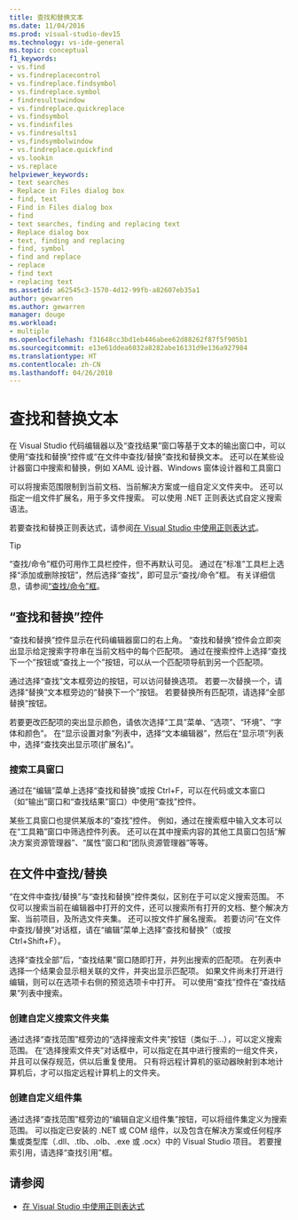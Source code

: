 ```yaml
---
title: 查找和替换文本
ms.date: 11/04/2016
ms.prod: visual-studio-dev15
ms.technology: vs-ide-general
ms.topic: conceptual
f1_keywords:
- vs.find
- vs.findreplacecontrol
- vs.findreplace.findsymbol
- vs.findreplace.symbol
- findresultswindow
- vs.findreplace.quickreplace
- vs.findsymbol
- vs.findinfiles
- vs.findresults1
- vs,findsymbolwindow
- vs.findreplace.quickfind
- vs.lookin
- vs.replace
helpviewer_keywords:
- text searches
- Replace in Files dialog box
- find, text
- Find in Files dialog box
- find
- text searches, finding and replacing text
- Replace dialog box
- text, finding and replacing
- find, symbol
- find and replace
- replace
- find text
- replacing text
ms.assetid: a62545c3-1570-4d12-99fb-a82607eb35a1
author: gewarren
ms.author: gewarren
manager: douge
ms.workload:
- multiple
ms.openlocfilehash: f31648cc3bd1eb446abee62d88262f87f5f905b1
ms.sourcegitcommit: e13e61ddea6032a8282abe16131d9e136a927984
ms.translationtype: HT
ms.contentlocale: zh-CN
ms.lasthandoff: 04/26/2018
---
```

# <a name="finding-and-replacing-text"></a>查找和替换文本

在 Visual Studio 代码编辑器以及“查找结果”窗口等基于文本的输出窗口中，可以使用“查找和替换”控件或“在文件中查找/替换”查找和替换文本。 还可以在某些设计器窗口中搜索和替换，例如 XAML 设计器、Windows 窗体设计器和工具窗口

 可以将搜索范围限制到当前文档、当前解决方案或一组自定义文件夹中。 还可以指定一组文件扩展名，用于多文件搜索。 可以使用 .NET 正则表达式自定义搜索语法。

 若要查找和替换正则表达式，请参阅[在 Visual Studio 中使用正则表达式](../ide/using-regular-expressions-in-visual-studio.md)。

> [!TIP]
> “查找/命令”框仍可用作工具栏控件，但不再默认可见。 通过在“标准”工具栏上选择“添加或删除按钮”，然后选择“查找”，即可显示“查找/命令”框。 有关详细信息，请参阅[“查找/命令”框](../ide/find-command-box.md)。

## <a name="find-and-replace-control"></a>“查找和替换”控件
 “查找和替换”控件显示在代码编辑器窗口的右上角。 “查找和替换”控件会立即突出显示给定搜索字符串在当前文档中的每个匹配项。 通过在搜索控件上选择“查找下一个”按钮或“查找上一个”按钮，可以从一个匹配项导航到另一个匹配项。

 通过选择“查找”文本框旁边的按钮，可以访问替换选项。 若要一次替换一个，请选择“替换”文本框旁边的“替换下一个”按钮。 若要替换所有匹配项，请选择“全部替换”按钮。

 若要更改匹配项的突出显示颜色，请依次选择“工具”菜单、“选项”、“环境”、“字体和颜色”。 在“显示设置对象”列表中，选择“文本编辑器”，然后在“显示项”列表中，选择“查找突出显示项(扩展名)”。

### <a name="searching-tool-windows"></a>搜索工具窗口
 通过在“编辑”菜单上选择“查找和替换”或按 Ctrl+F，可以在代码或文本窗口（如“输出”窗口和“查找结果”窗口）中使用“查找”控件。

 某些工具窗口也提供某版本的“查找”控件。 例如，通过在搜索框中输入文本可以在“工具箱”窗口中筛选控件列表。 还可以在其中搜索内容的其他工具窗口包括“解决方案资源管理器”、“属性”窗口和“团队资源管理器”等等。

## <a name="findreplace-in-files"></a>在文件中查找/替换
 “在文件中查找/替换”与“查找和替换”控件类似，区别在于可以定义搜索范围。 不仅可以搜索当前在编辑器中打开的文件，还可以搜索所有打开的文档、整个解决方案、当前项目，及所选文件夹集。 还可以按文件扩展名搜索。 若要访问“在文件中查找/替换”对话框，请在“编辑”菜单上选择“查找和替换”（或按 Ctrl+Shift+F）。

 选择“查找全部”后，“查找结果”窗口随即打开，并列出搜索的匹配项。 在列表中选择一个结果会显示相关联的文件，并突出显示匹配项。 如果文件尚未打开进行编辑，则可以在选项卡右侧的预览选项卡中打开。 可以使用“查找”控件在“查找结果”列表中搜索。

### <a name="creating-custom-search-folder-sets"></a>创建自定义搜索文件夹集
 通过选择“查找范围”框旁边的“选择搜索文件夹”按钮（类似于...），可以定义搜索范围。 在“选择搜索文件夹”对话框中，可以指定在其中进行搜索的一组文件夹，并且可以保存规范，供以后重复使用。 只有将远程计算机的驱动器映射到本地计算机后，才可以指定远程计算机上的文件夹。

### <a name="creating-custom-component-sets"></a>创建自定义组件集
 通过选择“查找范围”框旁边的“编辑自定义组件集”按钮，可以将组件集定义为搜索范围。 可以指定已安装的 .NET 或 COM 组件，以及包含在解决方案或任何程序集或类型库（.dll、.tlb、.olb、.exe 或 .ocx）中的 Visual Studio 项目。 若要搜索引用，请选择“查找引用”框。

## <a name="see-also"></a>请参阅

- [在 Visual Studio 中使用正则表达式](../ide/using-regular-expressions-in-visual-studio.md)